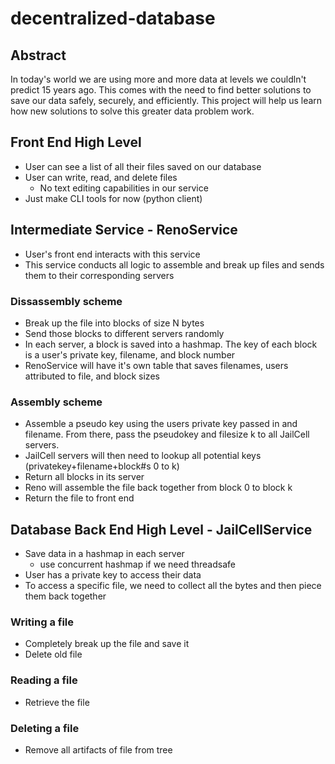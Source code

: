 # decentralized-database

## Abstract
In today's world we are using more and more data at levels we couldln't predict 15 years ago.
This comes with the need to find better solutions to save our data safely, securely, and efficiently.
This project will help us learn how new solutions to solve this greater data problem work.

## Front End High Level
* User can see a list of all their files saved on our database
* User can write, read, and delete files
    * No text editing capabilities in our service
* Just make CLI tools for now (python client)

## Intermediate Service - RenoService
* User's front end interacts with this service
* This service conducts all logic to assemble and break up files and sends them to their corresponding servers

### Dissassembly scheme
* Break up the file into blocks of size N bytes
* Send those blocks to different servers randomly
* In each server, a block is saved into a hashmap. The key of each block is a user's private key, filename, and block number
* RenoService will have it's own table that saves filenames, users attributed to file, and block sizes 

### Assembly scheme
* Assemble a pseudo key using the users private key passed in and filename. From there, pass the pseudokey and filesize k to all JailCell servers.
* JailCell servers will then need to lookup all potential keys (privatekey+filename+block#s 0 to k)
* Return all blocks in its server
* Reno will assemble the file back together from block 0 to block k
* Return the file to front end

## Database Back End High Level - JailCellService
* Save data in a hashmap in each server
    * use concurrent hashmap if we need threadsafe
* User has a private key to access their data
* To access a specific file, we need to collect all the bytes and then piece them back together

### Writing a file
* Completely break up the file and save it
* Delete old file

### Reading a file
* Retrieve the file

### Deleting a file
* Remove all artifacts of file from tree
